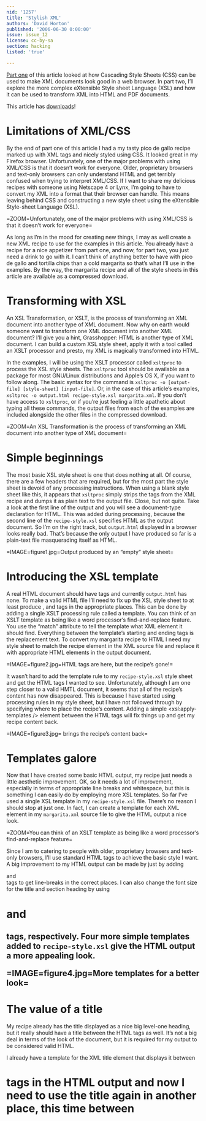 ```yaml
---
nid: '1257'
title: 'Stylish XML'
authors: 'David Horton'
published: '2006-06-30 0:00:00'
issue: issue_12
license: cc-by-sa
section: hacking
listed: 'true'

---
```

[Part one](/articles/stylish_xml) of this article looked at how Cascading Style Sheets (CSS) can be used to make XML documents look good in a web browser. In part two, I’ll explore the more complex eXtensible Style sheet Language (XSL) and how it can be used to transform XML into HTML and PDF documents.

This article has [downloads](/files/nodes/1257/downloads.tgz)!

# Limitations of XML/CSS

By the end of part one of this article I had a my tasty pico de gallo recipe marked up with XML tags and nicely styled using CSS. It looked great in my Firefox browser. Unfortunately, one of the major problems with using XML/CSS is that it doesn’t work for everyone. Older, proprietary browsers and text-only browsers can only understand HTML and get terribly confused when trying to interpret XML/CSS. If I want to share my delicious recipes with someone using Netscape 4 or Lynx, I’m going to have to convert my XML into a format that their browser can handle. This means leaving behind CSS and constructing a new style sheet using the eXtensible Style-sheet Language (XSL).


=ZOOM=Unfortunately, one of the major problems with using XML/CSS is that it doesn’t work for everyone=

As long as I’m in the mood for creating new things, I may as well create a new XML recipe to use for the examples in this article. You already have a recipe for a nice appetizer from part one, and now, for part two, you just need a drink to go with it. I can’t think of anything better to have with pico de gallo and tortilla chips than a cold margarita so that’s what I’ll use in the examples. By the way, the margarita recipe and all of the style sheets in this article are available as a compressed download.


# Transforming with XSL

An XSL Transformation, or XSLT, is the process of transforming an XML document into another type of XML document. Now why on earth would someone want to transform one XML document into another XML document? I’ll give you a hint, Grasshopper: HTML is another type of XML document. I can build a custom XSL style sheet, apply it with a tool called an XSLT processor and presto, my XML is magically transformed into HTML.

In the examples, I will be using the XSLT processor called `xsltproc` to process the XSL style sheets. The `xsltproc` tool should be available as a package for most GNU/Linux distributions and Apple’s OS X, if you want to follow along. The basic syntax for the command is `xsltproc -o [output-file] [style-sheet] [input-file]`. Or, in the case of this article’s examples, `xsltproc -o output.html recipe-style.xsl margarita.xml`. If you don’t have access to `xsltproc`, or if you’re just feeling a little apathetic about typing all these commands, the output files from each of the examples are included alongside the other files in the compressed download.


=ZOOM=An XSL Transformation is the process of transforming an XML document into another type of XML document=


# Simple beginnings

The most basic XSL style sheet is one that does nothing at all. Of course, there are a few headers that are required, but for the most part the style sheet is devoid of any processing instructions. When using a blank style sheet like this, it appears that `xsltproc` simply strips the tags from the XML recipe and dumps it as plain text to the output file. Close, but not quite. Take a look at the first line of the output and you will see a document-type declaration for HTML. This was added during processing, because the second line of the `recipe-style.xsl` specifies HTML as the output document. So I’m on the right track, but `output.html` displayed in a browser looks really bad. That’s because the only output I have produced so far is a plain-text file masquerading itself as HTML.


=IMAGE=figure1.jpg=Output produced by an “empty” style sheet=


# Introducing the XSL template

A real HTML document should have tags and currently `output.html` has none. To make a valid HTML file I’ll need to fix up the XSL style sheet to at least produce <html>, <head> and <body> tags in the appropriate places. This can be done by adding a single XSLT processing rule called a template. You can think of an XSLT template as being like a word processor’s find-and-replace feature. You use the “match” attribute to tell the template what XML element it should find. Everything between the template’s starting and ending tags is the replacement text. To convert my margarita recipe to HTML I need my style sheet to match the recipe element in the XML source file and replace it with appropriate HTML elements in the output document.


=IMAGE=figure2.jpg=HTML tags are here, but the recipe’s gone!=

It wasn’t hard to add the template rule to my `recipe-style.xsl` style sheet and get the HTML tags I wanted to see. Unfortunately, although I am one step closer to a valid HMTL document, it seems that all of the recipe’s content has now disappeared. This is because I have started using processing rules in my style sheet, but I have not followed through by specifying where to place the recipe’s content. Adding a simple <xsl:apply-templates /> element between the HTML <body> tags will fix things up and get my recipe content back.


=IMAGE=figure3.jpg=<apply-templates /> brings the recipe’s content back=


<!--pagebreak-->



# Templates galore

Now that I have created some basic HTML output, my recipe just needs a little aesthetic improvement. OK, so it needs a lot of improvement, especially in terms of appropriate line breaks and whitespace, but this is something I can easily do by employing more XSL templates. So far I’ve used a single XSL template in my `recipe-style.xsl` file. There’s no reason I should stop at just one. In fact, I can create a template for each XML element in my `margarita.xml` source file to give the HTML output a nice look.


=ZOOM=You can think of an XSLT template as being like a word processor’s find-and-replace feature=

Since I am to catering to people with older, proprietary browsers and text-only browsers, I’ll use standard HTML tags to achieve the basic style I want. A big improvement to my HTML output can be made by just by adding <p> and <br> tags to get line-breaks in the correct places. I can also change the font size for the title and section heading by using <h1> and <h2> tags, respectively. Four more simple templates added to `recipe-style.xsl` give the HTML output a more appealing look.


=IMAGE=figure4.jpg=More templates for a better look=


# The value of a title

My recipe already has the title displayed as a nice big level-one heading, but it really should have a title between the HTML <head> tags as well. It’s not a big deal in terms of the look of the document, but it is required for my output to be considered valid HTML.

I already have a template for the XML title element that displays it between <h1> tags in the HTML output and now I need to use the title again in another place, this time between <title> tags. While it is possible to write two templates for the title element and apply them differently in different situations, it is far easier to use an XSL <value-of /> element.

Remember when I said that templates were like using find-and-replace in a word processor? Well, <value-of /> is like using just the find without the replace, and it uses a select attribute to specify what to find. For example, if I want to know what text is between the <title> tags in my XML document I would simply use <value-of select="title" /> in my XSL style sheet to find it. Strategically placing this value-of element in my XSL style sheet will result in the recipe title appearing in the HTML header of my output as well as in the body. The result doesn’t look that much different in a browser, but by adding this title the HTML will now pass [W3C’s markup validation](http://validator.w3.org).


=IMAGE=figure5.jpg=HTML that validates=


# Transforming to PDF and more

With just a few simple templates, XSL does a great job of transforming my XML-based margarita recipe into HTML, but that’s not all it can do. With a little more work I can also produce documents for Adobe Acrobat or OpenOffice all from the same XML source file. I’ll need to construct a new XSL style sheet and install a new tool called a Formatting Objects processor, but otherwise the procedure is very similar to what we’ve covered so far.

The reason for the new style sheet and the new tool is that transforming to PDFs is a two-step process. First, I will use XSL templates to transform my XML-based margarita recipe into another type of XML document. Sounds familiar right? Only this time I’m not transforming into HTML, but rather into a markup language called Formatting Objects (FO). The second step is to take the FO markup and run it through the FO processor to get a PDF document.

Formatting Objects markup may look scary at first, but it’s not bad after you play around with it a bit. To help you get comfortable I have included a sample XSL style sheet and Formatting Objects output as part of the files in the compressed download.


# Further exploration

This article barely scratches the surface of the everything that can be done with XSL and FO. For those of you who want to go further, I have listed some helpful references below.

The W3 Schools website has some good tutorials covering [XSL transforms](http://www.w3schools.com/xsl/) and [XSL formatting objects](http://www.w3schools.com/xslfo/).

There are some XSL style sheets that you can download and examine both from [my web site](http://www.happy-monkey.net/recipebook/) and from the [DocBook XSL repository](http://docbook.sourceforge.net/).

You can also learn a lot from using the various tools. Available XSLT processors include [xsltproc](http://xmlsoft.org/XSLT/xsltproc2.html) and [Saxon](http://saxon.sourceforge.net/). A couple of my favorite Formatting Objects processors are [Apache FOP](http://xml.apache.org/fop/) and [XMLMind’s FO Converter](http://www.xmlmind.com/foconverter/). All but `xsltproc` are Java-based and may be used on a variety of platforms.
